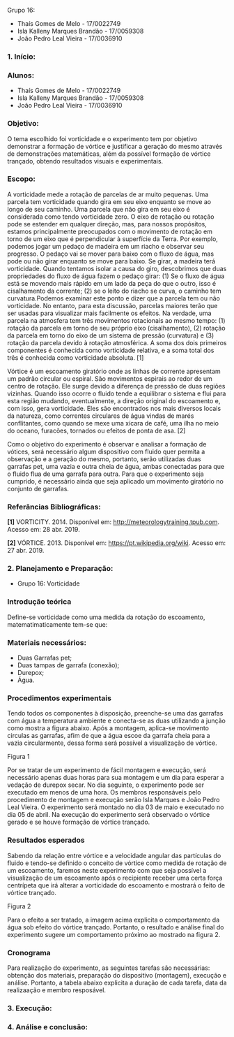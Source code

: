 Grupo 16:
- Thaís Gomes de Melo - 17/0022749
- Isla Kalleny Marques Brandão - 17/0059308
- João Pedro Leal Vieira - 17/0036910

### 1.	Início:
 
### Alunos:
* Thaís Gomes de Melo - 17/0022749
* Isla Kalleny Marques Brandão - 17/0059308
* João Pedro Leal Vieira - 17/0036910 

### Objetivo:
O tema escolhido foi vorticidade e o experimento tem por objetivo demonstrar a formação de vórtice e justificar a geração do mesmo através de demonstrações matemáticas, além da possível formação de vórtice trançado, obtendo resultados visuais e experimentais.

### Escopo:

A vorticidade mede a rotação de parcelas de ar muito pequenas. Uma parcela tem vorticidade quando gira em seu eixo enquanto se move ao longo de seu caminho. Uma parcela que não gira em seu eixo é considerada como tendo vorticidade zero. O eixo de rotação ou rotação pode se estender em qualquer direção, mas, para nossos propósitos, estamos principalmente preocupados com o movimento de rotação em torno de um eixo que é perpendicular à superfície da Terra. Por exemplo, podemos jogar um pedaço de madeira em um riacho e observar seu progresso. O pedaço vai se mover para baixo com o fluxo de água, mas pode ou não girar enquanto se move para baixo. Se girar, a madeira terá vorticidade. Quando tentamos isolar a causa do giro, descobrimos que duas propriedades do fluxo de água fazem o pedaço girar: (1) Se o fluxo de água está se movendo mais rápido em um lado da peça do que o outro, isso é cisalhamento da corrente; (2) se o leito do riacho se curva, o caminho tem curvatura.Podemos examinar este ponto e dizer que a parcela tem ou não vorticidade. No entanto, para esta discussão, parcelas maiores terão que ser usadas para visualizar mais facilmente os efeitos. Na verdade, uma parcela na atmosfera tem três movimentos rotacionais ao mesmo tempo: (1) rotação da parcela em torno de seu próprio eixo (cisalhamento), (2) rotação da parcela em torno do eixo de um sistema de pressão (curvatura) e (3) rotação da parcela devido à rotação atmosférica. A soma dos dois primeiros componentes é conhecida como vorticidade relativa, e a soma total dos três é conhecida como vorticidade absoluta. [1]

Vórtice é um escoamento giratório onde as linhas de corrente apresentam um padrão circular ou espiral. São movimentos espirais ao redor de um centro de rotação. Ele surge devido a diferença de pressão de duas regiões vizinhas. Quando isso ocorre o fluido tende a equilibrar o sistema e flui para esta região mudando, eventualmente, a direção original do escoamento e, com isso, gera vorticidade.
Eles são encontrados nos mais diversos locais da natureza, como correntes circulares de água vindas de marés conflitantes, como quando se mexe uma xícara de café, uma ilha no meio do oceano, furacões, tornados ou efeitos de ponta de asa. [2]

Como o objetivo do experimento é observar e analisar a formação de vótices, será necessário algum dispositivo com fluido quer permita a observação e a geração do mesmo, portanto, serão utilizadas duas garrafas pet, uma vazia e outra cheia de água, ambas conectadas para que o fluido flua de uma garrafa para outra. Para que o experimento seja cumprido, é necessário ainda que seja aplicado um movimento giratório no conjunto de garrafas. 


### Referâncias Bibliográficas:

**[1]** VORTICITY. 2014. Disponível em: <http://meteorologytraining.tpub.com>. Acesso em: 28 abr. 2019.

**[2]** VÓRTICE. 2013. Disponível em: <https://pt.wikipedia.org/wiki>. Acesso em: 27 abr. 2019.

### 2.	Planejamento e Preparação:

- Grupo 16: Vorticidade 

### Introdução teórica 
Define-se vorticidade como uma medida da rotação do escoamento, matematimaticamente tem-se que:


### Materiais necessários:
- Duas Garrafas pet;
- Duas tampas de garrafa (conexão);
- Durepox;
- Água.

### Procedimentos experimentais

Tendo todos os componentes à disposição, preenche-se uma das garrafas com água a temperatura ambiente e conecta-se as duas utilizando a junção como mostra a figura abaixo. Após a montagem, aplica-se movimento circulas as garrafas, afim de que a água escoe da garrafa cheia para a vazia circularmente, dessa forma será possível a visualização de vórtice.

Figura 1

Por se tratar de um experimento de fácil montagem e execução, será necessário apenas duas horas para sua montagem e um dia para esperar a vedação de durepox secar. No dia seguinte, o experimento pode ser executado em menos de uma hora. Os membros responsáveis pelo procedimento de montagem e execução serão Isla Marques e João Pedro Leal Vieira. O experimento será montado no dia 03 de maio e executado no dia 05 de abril. Na execução do experimento será observado o vórtice gerado e se houve formação de vórtice trançado.



### Resultados esperados
Sabendo da relação entre vórtice e a velocidade angular das partículas do fluido e tendo-se definido o conceito de vórtice como medida de rotação de um escoamento, faremos neste experimento com que seja possível a visualização de um escoamento após o recipiente receber uma certa força centrípeta que irá alterar a vorticidade do escoamento e mostrará o feito de vórtice trançado.

Figura 2


Para o efeito a ser tratado, a imagem acima explicita o comportamento da água sob efeito do vórtice trançado. Portanto, o resultado e análise final do experimento sugere um comportamento próximo ao mostrado na figura 2.

### Cronograma
Para realização do experimento, as seguintes tarefas são necessárias: obtenção dos materiais, preparação do dispositivo (montagem), execução e análise. Portanto, a tabela abaixo explicita a duração de cada tarefa, data da realizaação e membro resposável.


    
### 3.	Execução:

### 4.	Análise e conclusão: 

